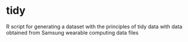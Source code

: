 # tidy
R script for generating a dataset with the principles of tidy data with data obtained from Samsung wearable computing data files

